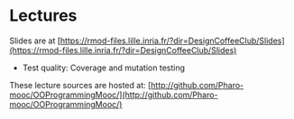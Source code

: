 # Lectures

Slides are at [https://rmod-files.lille.inria.fr/?dir=DesignCoffeeClub/Slides](https://rmod-files.lille.inria.fr/?dir=DesignCoffeeClub/Slides)

- Test quality:  Coverage and mutation testing

These lecture sources are hosted at: 
	[http://github.com/Pharo-mooc/OOProgrammingMooc/](http://github.com/Pharo-mooc/OOProgrammingMooc/)
	
